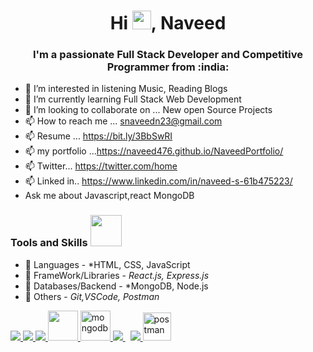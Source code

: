 <h1 align="center">Hi <img src="https://raw.githubusercontent.com/MartinHeinz/MartinHeinz/master/wave.gif" width="30px">, Naveed</h1>
<h3 align="center">I'm a passionate Full Stack Developer and Competitive Programmer from :india:</h3>

- 👀 I’m interested in listening Music, Reading Blogs 
- 🌱 I’m currently learning Full Stack Web Development
- 💞️ I’m looking to collaborate on ... New open Source Projects 
- 📫 How to reach me ... snaveedn23@gmail.com
- 📫 Resume ... https://bit.ly/3BbSwRI
- 📫 my portfolio ...https://naveed476.github.io/NaveedPortfolio/
- 📫 Twitter... https://twitter.com/home
- 📫 Linked in.. https://www.linkedin.com/in/naveed-s-61b475223/
- Ask me about Javascript,react MongoDB

<!---
NAVEED476/NAVEED476 is a ✨ special ✨ repository because its `README.md` (this file) appears on your GitHub profile.
You can click the Preview link to take a look at your changes.
--->

### Tools and Skills <img src="https://camo.githubusercontent.com/63371d36886ee658f5a97401f393e1ab1684b2fd3de674b8f5efc7d410b2a3d0/68747470733a2f2f6d656469612e67697068792e636f6d2f6d656469612f57556c706c634d704f43456d5447427442572f67697068792e676966" width=50px>

- 🚀 Languages - *HTML, CSS, JavaScript
- 🚀 FrameWork/Libraries - *React.js, Express.js*
- 🚀 Databases/Backend - *MongoDB, Node.js
- 🚀 Others - *Git,VSCode, Postman*

<p align="left"> 
    <a href="https://www.w3.org/html/" target="_blank"> <img src="https://img.icons8.com/color/48/000000/html-5.png"/> </a> 
    <a href="https://www.w3schools.com/css/" target="_blank"> <img src="https://img.icons8.com/color/48/000000/css3.png"/> </a>
    <a href="https://developer.mozilla.org/en-US/docs/Web/JavaScript" target="_blank"> <img src="https://img.icons8.com/color/48/000000/javascript.png"/> </a> 
    <a href="https://reactjs.org/" target="_blank"> <img src="https://www.pngfind.com/pngs/m/685-6854994_react-logo-no-background-hd-png-download.png" width="48" height="48"/> </a> 
    <a href="https://www.mongodb.com/" target="_blank"> <img src="https://www.pngkit.com/png/full/225-2254691_9kib-354x415-unnamed-mongodb-logo-svg.png" alt="mongodb" width="48" height="48"/> </a> 
    <a style="padding-right:8px;" href="https://nodejs.org" target="_blank"> <img src="https://img.icons8.com/color/48/000000/nodejs.png"/> </a> 
    <a href="https://git-scm.com/" target="_blank"> <img src="https://img.icons8.com/color/48/000000/git.png"/> </a> 
    <a href="https://postman.com" target="_blank"> <img src="https://www.vectorlogo.zone/logos/getpostman/getpostman-icon.svg" alt="postman" width="45" height="45"/> </a>   
   <!-- <a href="https://redux.js.org" target="_blank"> <img src="https://img.icons8.com/color/48/000000/redux.png"/> </a>
    <a href="https://expressjs.com" target="_blank"> <img src="https://raw.githubusercontent.com/devicons/devicon/master/icons/express/express-original-wordmark.svg" alt="express" width="40" height="40"/> </a>-->
</p>
